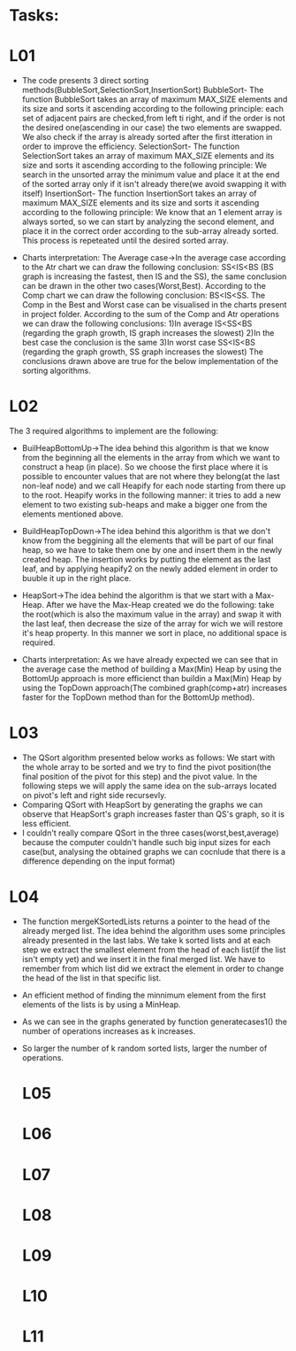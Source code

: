 # Tasks:
# L01
 * The code presents 3 direct sorting methods(BubbleSort,SelectionSort,InsertionSort)
 BubbleSort- The function BubbleSort takes an array of maximum MAX_SIZE elements and its size and sorts it ascending
 according to the following principle: each set of adjacent pairs are checked,from left ti right, and if the order is
 not the desired one(ascending in our case) the two elements are swapped. We also check if the array is already sorted
 after the first itteration in order to improve the efficiency.
 SelectionSort- The function SelectionSort takes an array of maximum MAX_SIZE elements and its size and sorts it ascending
 according to the following principle: We search in the unsorted array the minimum value and place it at the end of the
 sorted array only if it isn't already there(we avoid swapping it with itself)
 InsertionSort- The function InsertionSort takes an array of maximum MAX_SIZE elements and its size and sorts it ascending
 according to the following principle: We know that an 1 element array is always sorted, so we can start by analyzing
 the second element, and place it in the correct order according to the sub-array already sorted. This process is 
 repeteated until the desired sorted array.

 * Charts interpretation: The Average case->In the average case according to the Atr chart we can draw the following
 conclusion: SS<IS<BS (BS graph is increasing the fastest, then IS and the SS), the same conclusion can be drawn in
 the other two cases(Worst,Best). According to the Comp chart we can draw the following conclusion: BS<IS<SS.
 The Comp in the Best and Worst case can be visualised in the charts present in project folder.
 According to the sum of the Comp and Atr operations we can draw the following conclusions:
 1)In average IS<SS<BS (regarding the graph growth, IS graph increases the slowest)
 2)In the best case the conclusion is the same
 3)In worst case SS<IS<BS (regarding the graph growth, SS graph increases the slowest)
 The conclusions drawn above are true for the below implementation of the sorting algorithms.

  # L02
The 3 required algorithms to implement are the following:

* BuilHeapBottomUp->The idea behind this algorithm is that we know from the beginning all the elements in the array from which we want to construct a heap
 (in place). So we choose the first place where it is possible to encounter values that are not where they belong(at the last non-leaf node) and we call Heapify 
 for each node starting from there up to the root. Heapify works in the following manner: it tries to add a new element to two existing sub-heaps and make a
 bigger one from the elements mentioned above.
 
* BuildHeapTopDown->The idea behind this algorithm is that we don't know from the beggining all the elements that will be part of our final heap, so we have to
 take them one by one and insert them in the newly created heap. The insertion works by putting the element as the last leaf, and by applying heapify2 on the
 newly added element in order to buuble it up in the right place.
 
* HeapSort->The idea behind the algorithm is that we start with a Max-Heap. After we have the Max-Heap created we do the following: take the root(which is also
 the maximum value in the array) and swap it with the last leaf, then decrease the size of the array for wich we will restore it's heap property. In this
 manner we sort in place, no additional space is required.
 
 * Charts interpretation: As we have already expected we can see that in the average case the method of building a Max(Min)
 Heap by using the BottomUp approach is more efficienct than buildin a Max(Min) Heap by using the TopDown approach(The
 combined graph(comp+atr) increases faster for the TopDown method than for the BottomUp method).

  # L03
* The QSort algorithm presented below works as follows: We start with the whole array to be sorted and we try to find the
pivot position(the final position of the pivot for this step) and the pivot value. In the following steps we will
apply the same idea on the sub-arrays located on pivot's left and right side recursevly.  
 * Comparing QSort with HeapSort by generating the graphs we can observe that HeapSort's graph increases faster than QS's
 graph, so it is less efficient.  
 * I couldn't really compare QSort in the three cases(worst,best,average) because the computer couldn't handle such big
 input sizes for each case(but, analysing the obtained graphs we can cocnlude that there is a difference depending
 on the input format)

  # L04
* The function mergeKSortedLists returns a pointer to the head of the already merged list. The idea behind the algorithm
 uses some principles already presented in the last labs. We take k sorted lists and at each step we extract the smallest
 element from the head of each list(if the list isn't empty yet) and we insert it in the final merged list. We have to
 remember from which list did we extract the element in order to change the head of the list in that specific list.
* An efficient method of finding the minnimum element from the first elements of the lists is by using a MinHeap.

* As we can see in the graphs generated by function generatecases1() the number of operations increases as k increases.
* So larger the number of k random sorted lists, larger the number of operations.

  # L05
  

  # L06
  

  # L07
  

  # L08
  

  # L09
  

  # L10
  

  # L11

  
